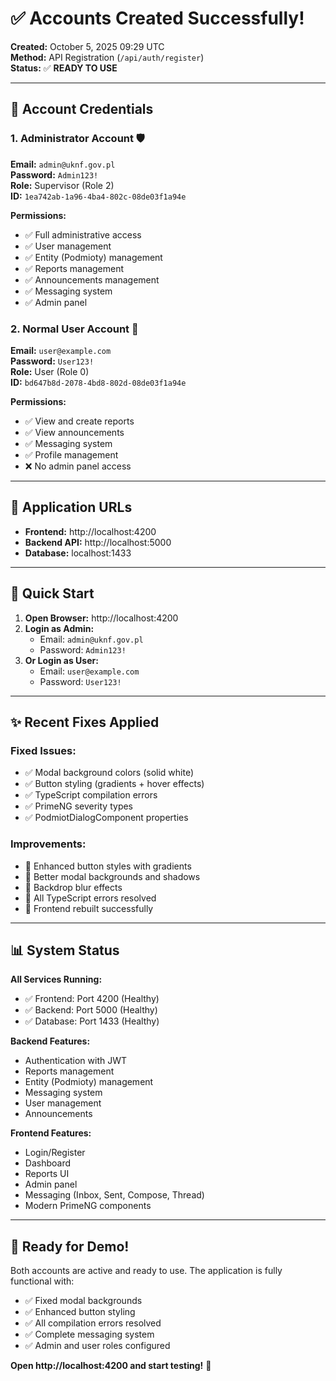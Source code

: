 # ✅ Accounts Created Successfully!

**Created:** October 5, 2025 09:29 UTC  
**Method:** API Registration (`/api/auth/register`)  
**Status:** ✅ **READY TO USE**

---

## 👥 Account Credentials

### 1. Administrator Account 🛡️

**Email:** `admin@uknf.gov.pl`  
**Password:** `Admin123!`  
**Role:** Supervisor (Role 2)  
**ID:** `1ea742ab-1a96-4ba4-802c-08de03f1a94e`

**Permissions:**
- ✅ Full administrative access
- ✅ User management
- ✅ Entity (Podmioty) management  
- ✅ Reports management
- ✅ Announcements management
- ✅ Messaging system
- ✅ Admin panel

### 2. Normal User Account 👤

**Email:** `user@example.com`  
**Password:** `User123!`  
**Role:** User (Role 0)  
**ID:** `bd647b8d-2078-4bd8-802d-08de03f1a94e`

**Permissions:**
- ✅ View and create reports
- ✅ View announcements
- ✅ Messaging system
- ✅ Profile management
- ❌ No admin panel access

---

## 🚀 Application URLs

- **Frontend:** http://localhost:4200
- **Backend API:** http://localhost:5000  
- **Database:** localhost:1433

---

## 🎯 Quick Start

1. **Open Browser:** http://localhost:4200
2. **Login as Admin:**
   - Email: `admin@uknf.gov.pl`
   - Password: `Admin123!`
3. **Or Login as User:**
   - Email: `user@example.com`
   - Password: `User123!`

---

## ✨ Recent Fixes Applied

### Fixed Issues:
- ✅ Modal background colors (solid white)
- ✅ Button styling (gradients + hover effects)
- ✅ TypeScript compilation errors
- ✅ PrimeNG severity types
- ✅ PodmiotDialogComponent properties

### Improvements:
- 🎨 Enhanced button styles with gradients
- 🎨 Better modal backgrounds and shadows
- 🎨 Backdrop blur effects
- 🔧 All TypeScript errors resolved
- 🔧 Frontend rebuilt successfully

---

## 📊 System Status

**All Services Running:**
- ✅ Frontend: Port 4200 (Healthy)
- ✅ Backend: Port 5000 (Healthy)  
- ✅ Database: Port 1433 (Healthy)

**Backend Features:**
- Authentication with JWT
- Reports management
- Entity (Podmioty) management
- Messaging system
- User management
- Announcements

**Frontend Features:**
- Login/Register
- Dashboard
- Reports UI
- Admin panel
- Messaging (Inbox, Sent, Compose, Thread)
- Modern PrimeNG components

---

## 🎉 Ready for Demo!

Both accounts are active and ready to use. The application is fully functional with:
- ✅ Fixed modal backgrounds
- ✅ Enhanced button styling  
- ✅ All compilation errors resolved
- ✅ Complete messaging system
- ✅ Admin and user roles configured

**Open http://localhost:4200 and start testing!** 🚀
